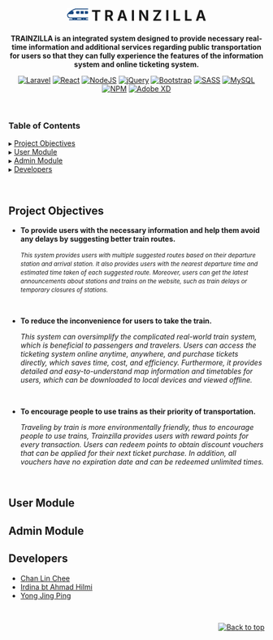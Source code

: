 <h1 align="center" id="title"><img src="trainzilla-frontend\public\logo192.png" alt="logo" height="25" width="auto"> T R A I N Z I L L A</h1>

<p align="center"><strong>TRAINZILLA is an integrated system designed to provide necessary real-time information and additional services regarding public transportation for users so that they can fully experience the features of the information system and online ticketing system.</strong></p>

<div align="center">

  [![Laravel](https://img.shields.io/badge/laravel-%23FF2D20.svg?style=for-the-badge&logo=laravel&logoColor=white)](https://laravel.com/)
  [![React](https://img.shields.io/badge/react-%2320232a.svg?style=for-the-badge&logo=react&logoColor=%2361DAFB)](https://reactjs.org/)
  [![NodeJS](https://img.shields.io/badge/node.js-6DA55F?style=for-the-badge&logo=node.js&logoColor=white)](https://nodejs.org/en/)
  [![jQuery](https://img.shields.io/badge/jquery-%230769AD.svg?style=for-the-badge&logo=jquery&logoColor=white)](https://jquery.com/)
  [![Bootstrap](https://img.shields.io/badge/bootstrap-%23563D7C.svg?style=for-the-badge&logo=bootstrap&logoColor=white)](https://getbootstrap.com/)
  [![SASS](https://img.shields.io/badge/SASS-hotpink.svg?style=for-the-badge&logo=SASS&logoColor=white)](https://sass-guidelin.es/)
  [![MySQL](https://img.shields.io/badge/mysql-%2300f.svg?style=for-the-badge&logo=mysql&logoColor=white)](https://www.mysql.com/)
  [![NPM](https://img.shields.io/badge/NPM-%23000000.svg?style=for-the-badge&logo=npm&logoColor=white)](https://www.npmjs.com/)
  [![Adobe XD](https://img.shields.io/badge/Adobe%20XD-470137?style=for-the-badge&logo=Adobe%20XD&logoColor=#FF61F6)](https://www.adobe.com/sea/products/xd.html)

</div>
<br/>

### Table of Contents
 &#x25B8; [Project Objectives](#project-objectives) <br/>
 &#x25B8; [User Module](#user-module) <br/>
 &#x25B8; [Admin Module](#admin-module) <br/>
 &#x25B8; [Developers](#developers)
 
 <br/>


## Project Objectives

 - **To provide users with the necessary information and help them avoid any delays by suggesting better train routes.**

    *<small>This system provides users with multiple suggested routes based on their departure station and arrival station. It also provides users with the nearest departure time and estimated time taken of each suggested route. Moreover, users can get the latest announcements about stations and trains on the website, such as train delays or temporary closures of stations.</small>*
    
<br>
    
 - **To reduce the inconvenience for users to take the train.**

    *This system can oversimplify the complicated real-world train system, which is beneficial to passengers and travelers. Users can access the ticketing system online anytime, anywhere, and purchase tickets directly, which saves time, cost, and efficiency. Furthermore, it provides detailed and easy-to-understand map information and timetables for users, which can be downloaded to local devices and viewed offline.*

<br>
    
 - **To encourage people to use trains as their priority of transportation.**

    *Traveling by train is more environmentally friendly, thus to encourage people to use trains, Trainzilla provides users with reward points for every
transaction. Users can redeem points to obtain discount vouchers that can be applied for their next ticket purchase. In addition, all vouchers have no expiration date and can be redeemed unlimited times.*

 <br/>


## User Module


## Admin Module


## Developers
 - [Chan Lin Chee](https://github.com/LynChee1229)
 - [Irdina bt Ahmad Hilmi](https://github.com/dina0422)
 - [Yong Jing Ping](https://github.com/Kingsleyyong)

<br/>

<div align="right">
  
  [![Back to top](https://img.shields.io/badge/back%20to%20top-%E2%86%A9-blue)](#title)
  
</div>